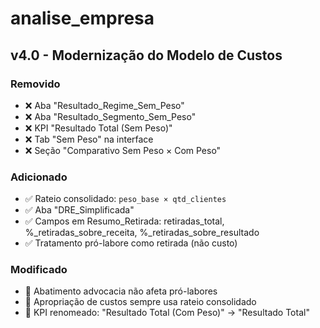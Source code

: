 # analise_empresa

## v4.0 - Modernização do Modelo de Custos

### Removido
- ❌ Aba "Resultado_Regime_Sem_Peso"
- ❌ Aba "Resultado_Segmento_Sem_Peso"
- ❌ KPI "Resultado Total (Sem Peso)"
- ❌ Tab "Sem Peso" na interface
- ❌ Seção "Comparativo Sem Peso × Com Peso"

### Adicionado
- ✅ Rateio consolidado: `peso_base × qtd_clientes`
- ✅ Aba "DRE_Simplificada"
- ✅ Campos em Resumo_Retirada: retiradas_total, %_retiradas_sobre_receita, %_retiradas_sobre_resultado
- ✅ Tratamento pró-labore como retirada (não custo)

### Modificado
- 🔄 Abatimento advocacia não afeta pró-labores
- 🔄 Apropriação de custos sempre usa rateio consolidado
- 🔄 KPI renomeado: "Resultado Total (Com Peso)" → "Resultado Total"
